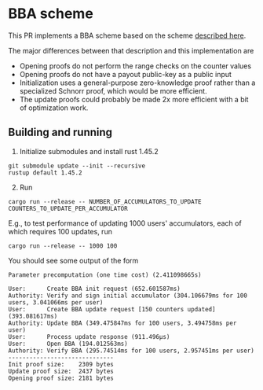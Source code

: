 # BBA scheme

This PR implements a BBA scheme based on the scheme [described here](https://hackmd.io/@izzy/rJApOn5zu).

The major differences between that description and this implementation are

- Opening proofs do not perform the range checks on the counter values
- Opening proofs do not have a payout public-key as a public input
- Initialization uses a general-purpose zero-knowledge proof rather than a specialized Schnorr proof, which would be more efficient.
- The update proofs could probably be made 2x more efficient with a bit of optimization work.

## Building and running

1. Initialize submodules and install rust 1.45.2

```
git submodule update --init --recursive
rustup default 1.45.2
```

2. Run

```
cargo run --release -- NUMBER_OF_ACCUMULATORS_TO_UPDATE COUNTERS_TO_UPDATE_PER_ACCUMULATOR
```
E.g., to test performance of updating 1000 users' accumulators, each of which requires 100 updates, run
```
cargo run --release -- 1000 100
```

You should see some output of the form

```
Parameter precomputation (one time cost) (2.411098665s)

User:      Create BBA init request (652.601587ms)
Authority: Verify and sign initial accumulator (304.106679ms for 100 users, 3.041066ms per user)
User:      Create BBA update request [150 counters updated] (393.081617ms)
Authority: Update BBA (349.475847ms for 100 users, 3.494758ms per user)
User:      Process update response (911.496µs)
User:      Open BBA (194.012563ms)
Authority: Verify BBA (295.74514ms for 100 users, 2.957451ms per user)
------------------------------
Init proof size:    2309 bytes
Update proof size:  2437 bytes
Opening proof size: 2181 bytes
```
